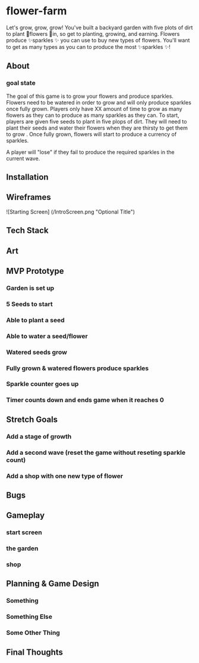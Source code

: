 # flower-farm
Let's grow, grow, grow! You've built a backyard garden with five plots of dirt to plant 🌷flowers 🌷in, so get to planting, growing, and earning. Flowers produce ✨sparkles ✨ you can use to buy new types of flowers. You'll want to get as many types as you can to produce the most ✨sparkles ✨! 

## About
### goal state
The goal of this game is to grow your flowers and produce sparkles. Flowers need to be watered in order to grow and will only produce sparkles once fully grown. Players only have XX amount of time to grow as many flowers as they can to produce as many sparkles as they can. To start, players are given five seeds to plant in five plops of dirt. They will need to plant their seeds and water their flowers when they are thirsty to get them to grow . Once fully grown, flowers will start to produce a currency of sparkles. 

<!-- A player will "lose" the game if they run out of seeds/flowers. This is possible to do only if the player really wants to lose (ie., they choose to cut all their flowers and not to purchase new seeds in the shop.)  -->

A player will "lose" if they fail to produce the required sparkles in the current wave.  

## Installation

## Wireframes

![Starting Screen] (/IntroScreen.png "Optional Title")

## Tech Stack

## Art

## MVP Prototype
### Garden is set up
### 5 Seeds to start
### Able to plant a seed
### Able to water a seed/flower
### Watered seeds grow
### Fully grown & watered flowers produce sparkles
### Sparkle counter goes up 
### Timer counts down and ends game when it reaches 0


## Stretch Goals
### Add a stage of growth
### Add a second wave (reset the game without reseting sparkle count)
### Add a shop with one new type of flower


## Bugs

## Gameplay

### start screen
### the garden
### shop

## Planning & Game Design

### Something
### Something Else
### Some Other Thing

## Final Thoughts

